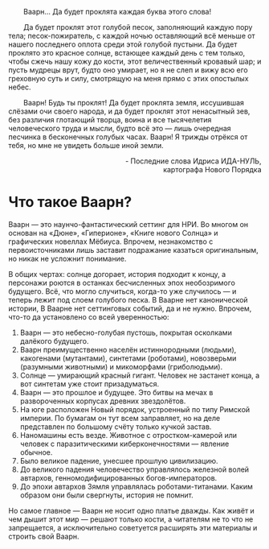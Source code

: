 

<p style="text-indent: 30px;">Ваарн... Да будет проклята каждая буква этого слова!</p>
<p style="text-indent: 30px;">Да будет проклят этот голубой песок, заполняющий каждую пору тела; песок-пожиратель, с каждой ночью оставляющий всё меньше от нашего последнего оплота среди этой голубой пустыни. Да будет проклято это красное солнце, встающее каждый день с тем только, чтобы сжечь нашу кожу до кости, этот величественный кровавый шар; и пусть мудрецы врут, будто оно умирает, но я не слеп и вижу всю его греховную суть и силу, смотрящую на меня прямо с этих опостылых небес.</p>
<p style="text-indent: 30px;">Ваарн! Будь ты проклят! Да будет проклята земля, иссушившая слёзами очи своего народа, и да будет проклят этот ненасытный зев, без различия глотающий творца, воина и все тысячелетия человеческого труда и мысли, будто всё это — лишь очередная песчинка в бесконечных голубых часах. Ваарн! Я трижды отрёкся от тебя, но мне не увидеть больше иной земли.</p>

<p style="text-align: right;">- Последние слова Идриса ИДА-НУЛЬ,<br />
картографа Нового Порядка</p>

# Что такое Ваарн?

Ваарн — это наунчо-фантастический сеттинг для НРИ. Во многом он основан на «Дюне», «Гиперионе», «Книге нового Солнца» и графических новеллах Мёбиуса. Впрочем, незнакомство с первоисточниками лишь заставит подражание казаться оригинальным, но никак не усложнит понимание.

В общих чертах: солнце догорает, история подходит к концу, а персонажи роются в останках бесчисленных эпох необозримого будущего. Всё, что могло случиться, когда-то уже случилось — и теперь лежит под слоем голубого песка. В Ваарне нет канонической истории, В Ваарне нет сеттинговых событий, да и не нужно. Впрочем, что-то да установлено со всей уверенностью:

1. Ваарн — это небесно-голубая пустошь, покрытая осколками далёкого будущего.
2. Ваарн преимущественно населён истиннородными (людьми), какогенами (мутантами), синтетами (роботами), новозверьми (разумными животными) и микоморфами (гриболюдьми).
3. Солнце — умирающий красный гигант. Человек не застанет конца, а вот синтетам уже стоит призадуматься.
4. Ваарн — это прошлое и будущее. Это битвы на мечах в развороченных корпусах древних звездолётов.
5. На юге расположен Новый порядок, устроенный по типу Римской империи. По бумагам он тут всем заправляет, но на деле представлен по большому счёту только кучкой застав.
6. Наномашины есть везде. Животное с отростком-камерой или человек с паразитическими киберконечностями — явление обычное.
7. Было великое падение, унесшее прошлую цивилизацию.
8. До великого падения человечество управлялось железной волей автархов, генномодифицированных богов-императоров.
9. До эпохи автархов Зямля управлялась роботами-титанами. Каким образом они были свергнуты, история не помнит.

Но самое главное — Ваарн не носит одно платье дважды. Как живёт и чем дышит этот мир — решают только кости, а читателям не то что не запрещается, а исключительно советуется расширять эти материалы и строить свой Ваарн.
